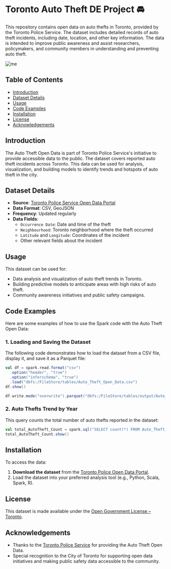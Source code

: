 # Toronto Auto Theft DE Project 🚘

This repository contains open data on auto thefts in Toronto, provided by the Toronto Police Service. The dataset includes detailed records of auto theft incidents, including date, location, and other key information. The data is intended to improve public awareness and assist researchers, policymakers, and community members in understanding and preventing auto theft.

![me](https://github.com/MehulDV/Toronto-AutoTheft-Project/blob/main/src/main/scala/org/toronto/autotheft/blob/Auto_Theft.gif)

## Table of Contents

- [Introduction](#introduction)
- [Dataset Details](#dataset-details)
- [Usage](#usage)
- [Code Examples](#code-examples)
- [Installation](#installation)
- [License](#license)
- [Acknowledgements](#acknowledgements)

## Introduction

The Auto Theft Open Data is part of Toronto Police Service's initiative to provide accessible data to the public. The dataset covers reported auto theft incidents across Toronto. This data can be used for analysis, visualization, and building models to identify trends and hotspots of auto theft in the city.

## Dataset Details

- **Source**: [Toronto Police Service Open Data Portal](https://data.torontopolice.on.ca/datasets/TorontoPS::auto-theft-open-data/about)
- **Data Format**: CSV, GeoJSON
- **Frequency**: Updated regularly
- **Data Fields**:
  - `Occurrence Date`: Date and time of the theft
  - `Neighbourhood`: Toronto neighborhood where the theft occurred
  - `Latitude` and `Longitude`: Coordinates of the incident
  - Other relevant fields about the incident

## Usage

This dataset can be used for:
- Data analysis and visualization of auto theft trends in Toronto.
- Building predictive models to anticipate areas with high risks of auto theft.
- Community awareness initiatives and public safety campaigns.

## Code Examples
Here are some examples of how to use the Spark code with the Auto Theft Open Data:

### 1. Loading and Saving the Dataset

The following code demonstrates how to load the dataset from a CSV file, display it, and save it as a Parquet file:

```scala
val df = spark.read.format("csv")
  .option("header", "true")
  .option("inferschema", "true")
  .load("dbfs:/FileStore/tables/Auto_Theft_Open_Data.csv")
df.show()

df.write.mode("overwrite").parquet("dbfs:/FileStore/tables/output/Auto_Theft_Open_Data.parquet")
```

### 2. Auto Thefts Trend by Year
This query counts the total number of auto thefts reported in the dataset:

```scala
val total_AutoTheft_Count = spark.sql("SELECT count(*) FROM Auto_Theft_Open_Data")
total_AutoTheft_Count.show()
```

## Installation

To access the data:

1. **Download the dataset** from the [Toronto Police Open Data Portal](https://data.torontopolice.on.ca/datasets/TorontoPS::auto-theft-open-data/about).
2. Load the dataset into your preferred analysis tool (e.g., Python, Scala, Spark, R).

## License

This dataset is made available under the [Open Government License – Toronto](https://open.toronto.ca/open-data-license/).

## Acknowledgements

- Thanks to the [Toronto Police Service](https://www.torontopolice.on.ca/) for providing the Auto Theft Open Data.
- Special recognition to the City of Toronto for supporting open data initiatives and making public safety data accessible to the community.
